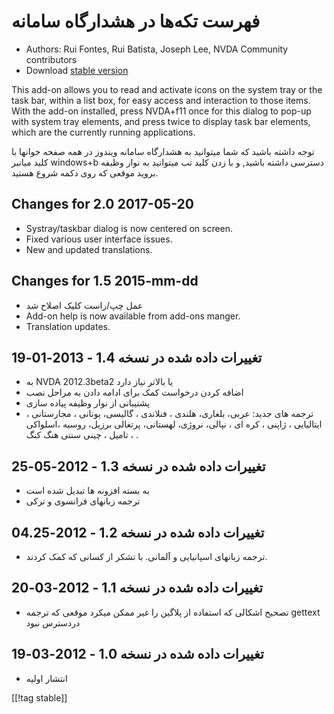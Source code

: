 # فهرست تکه‌ها در هشدارگاه سامانه #

*   Authors: Rui Fontes, Rui Batista, Joseph Lee, NVDA Community
    contributors
*   Download [stable version][1]

This add-on allows you to read and activate icons on the system tray or the
task bar, within a list box, for easy access and interaction to those
items. With the add-on installed, press NVDA+f11 once for this dialog to
pop-up with system tray elements, and press twice to display task bar
elements, which are the currently running applications.

توجه داشته باشید که شما میتوانید به هشدارگاه سامانه ویندوز در همه صفحه
خوانها با کلید میانبر windows+b دسترسی داشته باشید, و با زدن کلید تب
میتوانید به نوار وظیفه بروید موقعی که روی دکمه شروع هستید. 

## Changes for 2.0 2017-05-20 ##

* Systray/taskbar dialog is now centered on screen.
* Fixed various user interface issues.
* New and updated translations.

## Changes for 1.5 2015-mm-dd ##

* عمل چپ/راست کلیک اصلاح شد
* Add-on help is now available from add-ons manger.
* Translation updates.

## تغییرات داده شده در نسخه 1.4 - 2013-01-19 ##

* به NVDA 2012.3beta2 یا بالاتر نیاز دارد
* اضافه کردن درخواست کمک برای ادامه دادن به مراحل نصب
* پشتیبانی از نوار وظیفه پیاده سازی
* ترجمه های جدید: عربی، بلغاری، هلندی ، فنلاندی ، گالیسی، یونانی ، مجارستانی
  ، ایتالیایی ، ژاپنی ، کره ای ، نپالی، نروژی، لهستانی، پرتغالی برزیل، روسیه
  ،اسلواکی ، تامیل ، چینی سنتی هنگ کنگ .

## تغییرات داده شده در نسخه 1.3 - 2012-05-25 ##

* به بسته افزونه ها تبدیل شده است
* ترجمه زبانهای فرانسوی و ترکی

## تغییرات داده شده در نسخه 1.2 - 2012-04.25 ##

* ترجمه زبانهای اسپانیایی و آلمانی. با تشکر از کسانی که کمک کردند.

## تغییرات داده شده در نسخه 1.1 - 2012-03-20 ##

* تصحیح اشکالی که استفاده از پلاگین را غیر ممکن میکرد موقعی که ترجمه gettext
  دردسترس نبود

## تغییرات داده شده در نسخه 1.0 - 2012-03-19 ##

* انتشار اولیه

[[!tag stable]]

[1]: https://addons.nvda-project.org/files/get.php?file=st
